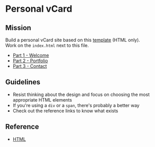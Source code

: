 Personal vCard
==============

Mission
--------

Build a personal vCard site based on this [template](http://ashmawi.work/wp/riche/) (HTML only).  
Work on the `index.html` next to this file.

- [Part 1 - Welcome](01-welcome.md)
- [Part 2 - Portfolio](./02-portfolio.md)
- [Part 3 - Contact](./03-contact.md)

Guidelines
-----------

- Resist thinking about the design and focus on choosing the most appropriate HTML elements
- If you're using a `div` or a `span`, there's probably a better way
- Check out the reference links to know what exists 

Reference
----------

- [HTML](/reference/HTML)
